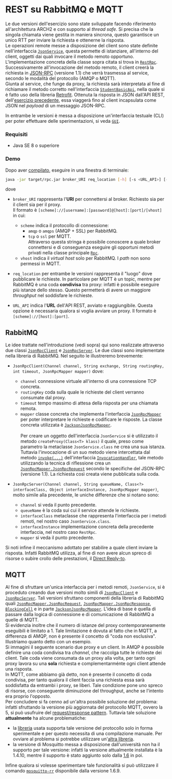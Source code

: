 # REST su RabbitMQ e MQTT

Le due versioni dell'esercizio sono state sviluppate facendo riferimento all'architettura ARCH2 e con supporto al _thread safe_.
Si precisa che la singola chiamata viene gestita in maniera sincrona, questo garantisce un unico RTT per inviare la 
richiesta e ottenerne la risposta. \
Le operazioni remote messe a disposizione del client sono state definite nell'interfaccia <code>[JsonService]</code>,
questa permette di istanziare, all'interno del client, oggetti dai quali invocare il metodo remoto opportuno.
L'implementazione concreta della classe sopra citata si trova in <code>[RestRpc]</code>. \
Successivamente all'invocazione del metodo remoto, il client creerà la richiesta in [JSON-RPC] (versione 1.1) che verrà 
trasmessa al service, secondo le modalità del protocollo (AMQP o MQTT). \
Giunta al service, che funge da proxy, la richiesta sarà interpretata al fine di richiamare il metodo corretto nell'interfaccia
<code>[StudentBasicApi]</code>, nella quale si è fatto uso della libreria 
[Retrofit]. Ottenuta la risposta in JSON dall'API REST, dell'[esercizio precedente](../4), essa viaggerà fino al client 
incapsulata come JSON nel _payload_ di un messaggio JSON-RPC. 

In entrambe le versioni è messa a disposizione un'interfaccia testuale (CLI) per poter effettuare delle sperimentazioni,
si veda <code>[GUI](src/main/java/rpc/common/GUI.java)</code>.

### Requisiti

* Java SE 8 o superiore

### Demo

Dopo aver [compilato](../README.md#compila-da-sorgente), eseguire in una finestra di terminale:
```bash
java -jar target/rpc.jar broker_URI req_location [-h] [-s <URL_API>] [-t <ms>]
```
dove
* `broker_URI` rappresenta l'**URI** per connettersi al broker. Richiesto sia per il client sia per il proxy. \
  Il formato è `[scheme]://[username]:[password]@[host]:[port]/[vhost]` in cui:
  * `scheme` indica il protocollo di connessione:
    * `amqp` o `amqps` (AMQP + SSL) per RabbitMQ.
    * `tcp` o `ssl` per MQTT. \
  Attraverso questa stringa è possibile conoscere a quale broker connettersi e di conseguenza eseguire gli opportuni
  metodi privati nella classe principale <code>[Rpc](src/main/java/Rpc.java)</code>.
  * `vhost` indica il _virtual host_ solo per RabbitMQ. I _path_ non sono permessi in MQTT.
  
* `req_location` per entrambe le versioni rappresenta il "luogo" dove pubblicare le richieste. In particolare per MQTT è 
  un topic, mentre per RabbitMQ è una coda **condivisa** tra proxy: infatti è possibile eseguire più istanze dello stesso. 
  Questo permetterà di avere un maggiore _throughput_ nel soddisfare le richieste.
  
* `URL_API` indica l'**URL** dell'API REST, avviato e raggiungibile. Questa opzione è necessaria qualora si voglia avviare 
  un proxy. Il formato è `[scheme]://[host]:[port]`.

## RabbitMQ

Le idee trattate nell'introduzione (vedi sopra) qui sono realizzate attraverso due classi <code>[JsonRpcClient]</code> 
e <code>[JsonRpcServer]</code>.
Le due classi sono implementate nella libreria di RabbitMQ. Nel seguito le illustreremo brevemente:
* `JsonRpcClient(Channel channel, String exchange, String routingKey, int timeout, JsonRpcMapper mapper)` dove:
    * `channel` connessione virtuale all'interno di una connessione TCP concreta.
    * `routingKey` coda sulla quale le richieste del client verranno consumate dal proxy.
    * `timeout` tempo massimo di attesa della risposta per una chiamata remota.
    * `mapper` classe concreta che implementa l'interfaccia <code>[JsonRpcMapper]</code> per poter interpretare le 
    richieste e codificare le risposte. La classe concreta utilizzata è <code>[JacksonJsonRpcMapper]</code>. \
     \
     Per creare un oggetto dell'interfaccia `JsonService` si è utilizzato il metodo `createProxy(Class<T> klass)` il
     quale, preso come parametro la metaclasse `JsonService.class` ne crea una sua istanza. Tuttavia l'invocazione di 
     un suo metodo viene intercettata dal metodo <code>[invoke(...)]</code> dell'interfaccia <code>[InvocationHandler]</code>, 
     tale metodo utilizzando la tecnica di riflessione crea un <code>[JsonRpcMapper.JsonRpcRequest]</code> secondo le 
     specifiche del JSON-RPC (versione 1.1). La richiesta così creata viene pubblicata sulla coda.
      
* `JsonRpcServer(Channel channel, String queueName, Class<?> interfaceClass, Object interfaceInstance, JsonRpcMapper mapper)`,
molto simile alla precedente, le uniche differenze che si notano sono:
    * `channel` si veda il punto precedente.
    * `queueName` è la coda sui cui il service attende le richieste.
    * `interfaceClass` metaclasse che rappresenta l'interfaccia per i metodi remoti, nel nostro caso `JsonService.class`.
    * `interfaceInstance` implementazione concreta della precedente interfaccia, nel nostro caso `RestRpc`.
    * `mapper` si veda il punto precedente.
    
Si noti infine il meccanismo adottato per stabilire a quale client inviare la risposta. Infatti RabbitMQ utilizza, al fine
di non avere alcun spreco di risorse  o subire crollo delle prestazioni, il [Direct Reply-to].

## MQTT 

Al fine di sfruttare un'unica interfaccia per i metodi remoti, `JsonService`, si è proceduto creando due versioni molto
simili di <code>[JsonRpcClient](src/main/java/rpc/json/JsonRpcClient.java)</code> e <code>[JsonRpcServer](src/main/java/rpc/json/JsonRpcServer.java)</code>.
Tali versioni sfruttano componenti della libreria di RabbitMQ quali <code>[JsonRpcMapper.JsonRpcRequest]</code>, 
<code>[JsonRpcMapper.JsonRpcResponse]</code>, <code>[BlockingCell]</code> e in parte <code>[JacksonJsonRpcMapper]</code>.
L'idea di base è quella di passare dalla logica di connessione e di comunicazione di RabbitMQ a quelle di MQTT. \
Si evidenzia inoltre che il numero di istanze del proxy contemporaneamente eseguibili è limitato a 1. Tale limitazione è 
dovuta al fatto che in MQTT, a differenza di AMQP, non è presente il concetto di "coda non esclusiva". Illustriamo quanto
detto con un esempio. \
Si immagini il seguente scenario due proxy e un client. In AMQP è possibile definire una coda condivisa tra _channel_, 
che raccolga tutte le richieste dei client. Tale coda viene consumata da un proxy alla volta, per tanto ogni proxy lavora
su una **sola** richiesta e complementarménte ogni client attende una risposta. \
In MQTT, come abbiamo già detto, non è presente il concetto di coda condivisa, per tanto qualora il client faccia una
richiesta essa sarà soddisfatta da entrambi i proxy, se liberi. Tale condizione pone uno spreco di risorse, con conseguente
diminuzione del throughput, anche se l'intento era proprio l'opposto. \
Per concludere si fa cenno ad un'altra possibile soluzione del problema: infatti sfruttando la versione più aggiornata del
protocollo MQTT, ovvero la 5, si può usufruire del [request/response pattern]. Tuttavia tale soluzione **attualmente**
ha alcune problematiche:
* la [libreria] usata supporta tale versione del protocollo solo in forma sperimentale e per questo necessita di una 
  compilazione manuale. Per ovviare al problema si potrebbe utilizzare un'[altra libreria].
* la versione di Mosquitto messa a disposizione dall'università non ha il supporto per tale versione: infatti la versione
  attualmente installata è la 1.4.10, mentre il supporto è stato aggiunto solo dalla [1.6] in poi.
  
Infine qualora si volesse sperimentare tale funzionalità si può utilizzare il comando <code>[mosquitto-rr]</code> disponibile 
dalla versione 1.6.9.

[//]: # (sitografia)
[JsonService]: src/main/java/rpc/JsonService.java
[RestRpc]: src/main/java/rpc/RestRpc.java
[JSON-RPC]: https://www.jsonrpc.org/
[StudentBasicApi]: src/main/java/rpc/StudentBasicApi.java
[Retrofit]: https://square.github.io/retrofit/
[JsonRpcClient]: https://github.com/rabbitmq/rabbitmq-java-client/blob/52c0643e3f0dd1d65fee7540410e7b611d239435/src/main/java/com/rabbitmq/tools/jsonrpc/JsonRpcClient.java
[JsonRpcServer]: https://github.com/rabbitmq/rabbitmq-java-client/blob/52c0643e3f0dd1d65fee7540410e7b611d239435/src/main/java/com/rabbitmq/tools/jsonrpc/JsonRpcServer.java
[JacksonJsonRpcMapper]: https://github.com/rabbitmq/rabbitmq-java-client/blob/52c0643e3f0dd1d65fee7540410e7b611d239435/src/main/java/com/rabbitmq/tools/jsonrpc/JacksonJsonRpcMapper.java
[JsonRpcMapper]: https://github.com/rabbitmq/rabbitmq-java-client/blob/52c0643e3f0dd1d65fee7540410e7b611d239435/src/main/java/com/rabbitmq/tools/jsonrpc/JsonRpcMapper.java
[JsonRpcMapper.JsonRpcRequest]: https://github.com/rabbitmq/rabbitmq-java-client/blob/52c0643e3f0dd1d65fee7540410e7b611d239435/src/main/java/com/rabbitmq/tools/jsonrpc/JsonRpcMapper.java#L52
[Direct Reply-to]: https://www.rabbitmq.com/direct-reply-to.html
[InvocationHandler]: https://docs.oracle.com/javase/8/docs/api/java/lang/reflect/InvocationHandler.html
[invoke(...)]: https://docs.oracle.com/javase/8/docs/api/java/lang/reflect/InvocationHandler.html#invoke-java.lang.Object-java.lang.reflect.Method-java.lang.Object:A-
[JsonRpcMapper.JsonRpcResponse]: https://github.com/rabbitmq/rabbitmq-java-client/blob/52c0643e3f0dd1d65fee7540410e7b611d239435/src/main/java/com/rabbitmq/tools/jsonrpc/JsonRpcMapper.java#L91
[BlockingCell]: https://github.com/rabbitmq/rabbitmq-java-client/blob/52c0643e3f0dd1d65fee7540410e7b611d239435/src/main/java/com/rabbitmq/utility/BlockingCell.java
[request/response pattern]: https://www.hivemq.com/blog/mqtt5-essentials-part9-request-response-pattern/
[mosquitto-rr]: https://mosquitto.org/man/mosquitto_rr-1.html
[libreria]: https://github.com/eclipse/paho.mqtt.java
[altra libreria]: https://github.com/hivemq/hivemq-mqtt-client
[1.6]: https://github.com/eclipse/mosquitto/blob/68c1e51035467ade10533c7bb88aa9765241c104/ChangeLog.txt#L296
 